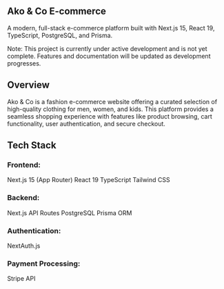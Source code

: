 

## Ako & Co E-commerce

A modern, full-stack e-commerce platform built with Next.js 15, React 19, TypeScript, PostgreSQL, and Prisma.

Note: This project is currently under active development and is not yet complete. Features and documentation will be updated as development progresses.

## Overview

Ako & Co is a fashion e-commerce website offering a curated selection of high-quality clothing for men, women, and kids. This platform provides a seamless shopping experience with features like product browsing, cart functionality, user authentication, and secure checkout.

## Tech Stack

### Frontend:

Next.js 15 (App Router)
React 19
TypeScript
Tailwind CSS


### Backend:

Next.js API Routes
PostgreSQL
Prisma ORM


### Authentication:

NextAuth.js


### Payment Processing:

Stripe API

